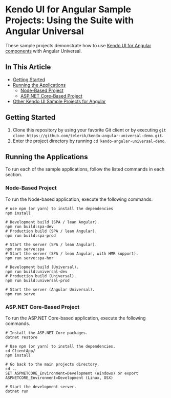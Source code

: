 # Kendo UI for Angular Sample Projects: Using the Suite with Angular Universal

These sample projects demonstrate how to use [Kendo UI for Angular components](https://www.telerik.com/kendo-angular-ui/components) with Angular Universal.

## In This Article

* [Getting Started](#getting-started)
* [Running the Applications](#running-the-applications)
  * [Node-Based Project](#node-based-project)
  * [ASP.NET Core-Based Project](#aspnet-core-based-project)
* [Other Kendo UI Sample Projects for Angular](#other-kendo-ui-sample-projects-for-angular)

## Getting Started

1. Clone this repository by using your favorite Git client or by executing `git clone https://github.com/telerik/kendo-angular-universal-demo.git`.
1. Enter the project directory by running `cd kendo-angular-universal-demo`.

## Running the Applications

To run each of the sample applications, follow the listed commands in each section.

### Node-Based Project

To run the Node-based application, execute the following commands.

```
# use npm (or yarn) to install the dependencies
npm install

# Development build (SPA / lean Angular).
npm run build:spa-dev
# Production build (SPA / lean Angular).
npm run build:spa-prod

# Start the server (SPA / lean Angular).
npm run serve:spa
# Start the server (SPA / lean Angular, with HMR support).
npm run serve:spa-hmr

# Development build (Universal).
npm run build:universal-dev
# Production build (Universal).
npm run build:universal-prod

# Start the server (Angular Universal).
npm run serve
```

### ASP.NET Core-Based Project

To run the ASP.NET Core-based application, execute the following commands.

```
# Install the ASP.NET Core packages.
dotnet restore

# Use npm (or yarn) to install the dependencies.
cd ClientApp/
npm install

# Go back to the main projects directory.
cd ..
SET ASPNETCORE_Environment=Development (Windows) or export ASPNETCORE_Environment=Development (Linux, OSX)

# Start the development server.
dotnet run
```
